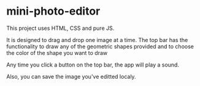 # mini-photo-editor
This project uses HTML, CSS and pure JS.

It is designed to drag and drop one image at a time. The top bar has the functionality to draw any of the geometric shapes provided and to choose the color of the shape you want to draw

Any time you click a button on the top bar, the app will play a sound.

Also, you can save the image you've editted localy.
